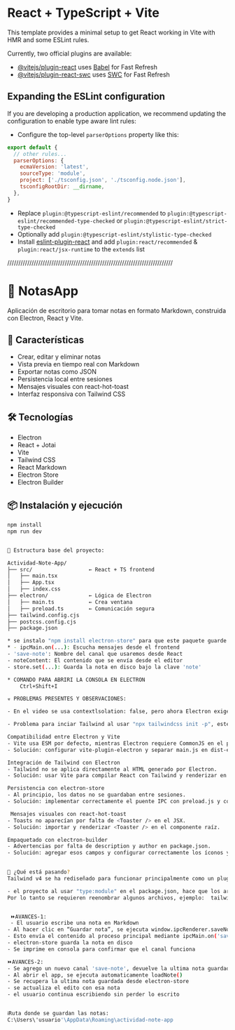 # React + TypeScript + Vite

This template provides a minimal setup to get React working in Vite with HMR and some ESLint rules.

Currently, two official plugins are available:

- [@vitejs/plugin-react](https://github.com/vitejs/vite-plugin-react/blob/main/packages/plugin-react/README.md) uses [Babel](https://babeljs.io/) for Fast Refresh
- [@vitejs/plugin-react-swc](https://github.com/vitejs/vite-plugin-react-swc) uses [SWC](https://swc.rs/) for Fast Refresh

## Expanding the ESLint configuration

If you are developing a production application, we recommend updating the configuration to enable type aware lint rules:

- Configure the top-level `parserOptions` property like this:

```js
export default {
  // other rules...
  parserOptions: {
    ecmaVersion: 'latest',
    sourceType: 'module',
    project: ['./tsconfig.json', './tsconfig.node.json'],
    tsconfigRootDir: __dirname,
  },
}
```

- Replace `plugin:@typescript-eslint/recommended` to `plugin:@typescript-eslint/recommended-type-checked` or `plugin:@typescript-eslint/strict-type-checked`
- Optionally add `plugin:@typescript-eslint/stylistic-type-checked`
- Install [eslint-plugin-react](https://github.com/jsx-eslint/eslint-plugin-react) and add `plugin:react/recommended` & `plugin:react/jsx-runtime` to the `extends` list



///////////////////////////////////////////////////////////////////////////
# 📝 NotasApp

Aplicación de escritorio para tomar notas en formato Markdown, construida con Electron, React y Vite.

## 🚀 Características

- Crear, editar y eliminar notas
- Vista previa en tiempo real con Markdown
- Exportar notas como JSON
- Persistencia local entre sesiones
- Mensajes visuales con react-hot-toast
- Interfaz responsiva con Tailwind CSS

## 🛠️ Tecnologías

- Electron
- React + Jotai
- Vite
- Tailwind CSS
- React Markdown
- Electron Store
- Electron Builder

## 📦 Instalación y ejecución

```bash
npm install
npm run dev


🧱 Estructura base del proyecto:

Actividad-Note-App/
├── src/                  ← React + TS frontend
│   ├── main.tsx
│   ├── App.tsx
│   ├── index.css
├── electron/             ← Lógica de Electron
│   ├── main.ts           ← Crea ventana
│   ├── preload.ts        ← Comunicación segura
├── tailwind.config.cjs
├── postcss.config.cjs
├── package.json

* se instalo "npm install electron-store" para que este paquete guarde datos en un archivo JSON local. 
* - ipcMain.on(...): Escucha mensajes desde el frontend
- 'save-note': Nombre del canal que usaremos desde React
- noteContent: El contenido que se envía desde el editor
- store.set(...): Guarda la nota en disco bajo la clave 'note'

* COMANDO PARA ABRIRI LA CONSOLA EN ELECTRON
    Ctrl+Shift+I

☣️ PROBLEMAS PRESENTES Y OBSERVACIONES:

- En el video se usa contextlsolation: false, pero ahora Electron exige contextlsolation: true por seguridad. (Asegurarse de usar preload.ts para exponer APIs seguras del renderer).

- Problema para inciar Tailwind al usar "npx tailwindcss init -p", este problema ocurre por un cambio importante en Tailwind CSS v4.x, que ya no incluye el CLI tradicional (tailwindcss/lib/cli.js). Por eso npx tailwindcss init -p y el intento de ejecutar el CLI directamente fallan.

Compatibilidad entre Electron y Vite
- Vite usa ESM por defecto, mientras Electron requiere CommonJS en el proceso principal.
- Solución: configurar vite-plugin-electron y separar main.js en dist-electron.

Integración de Tailwind con Electron
- Tailwind no se aplica directamente al HTML generado por Electron.
- Solución: usar Vite para compilar React con Tailwind y renderizar en el BrowserWindow.

Persistencia con electron-store
- Al principio, los datos no se guardaban entre sesiones.
- Solución: implementar correctamente el puente IPC con preload.js y contextBridge.

 Mensajes visuales con react-hot-toast
- Toasts no aparecían por falta de <Toaster /> en el JSX.
- Solución: importar y renderizar <Toaster /> en el componente raíz.

Empaquetado con electron-builder
- Advertencias por falta de description y author en package.json.
- Solución: agregar esos campos y configurar correctamente los íconos y directorios.

 
🧠 ¿Qué está pasando?
Tailwind v4 se ha rediseñado para funcionar principalmente como un plugin de PostCSS, y ya no expone el CLI como antes. Por eso no puedes usar npx tailwindcss init -p ni acceder a lib/cli.js.

- el proyecto al usar "type:module" en el package.json, hace que los archivos .js se interpreten como modulos ES, es por eso que no se puede usar module.exports, ya que es propio de CommonJS.
Por lo tanto se requieren reenombrar algunos archivos, ejemplo:  tailwind.config.js  --> tailwind.config.cjs


 ⏩AVANCES-1:
 - El usuario escribe una nota en Markdown
- Al hacer clic en “Guardar nota”, se ejecuta window.ipcRenderer.saveNote(markdown)
- Esto envía el contenido al proceso principal mediante ipcMain.on('save-note', ...)
- electron-store guarda la nota en disco
- Se imprime en consola para confirmar que el canal funciona

⏩AVANCES-2:
- Se agrego un nuevo canal 'save-note', devuelve la ultima nota guardada.
- Al abrir el app, se ejecuta automaticamente loadNote()
- Se recupera la ultima nota guardada desde electron-store
- se actualiza el edito con esa nota
- el usuario continua escribiendo sin perder lo escrito


ℹ️Ruta donde se guardan las notas:
C:\Users\'usuario'\AppData\Roaming\actividad-note-app